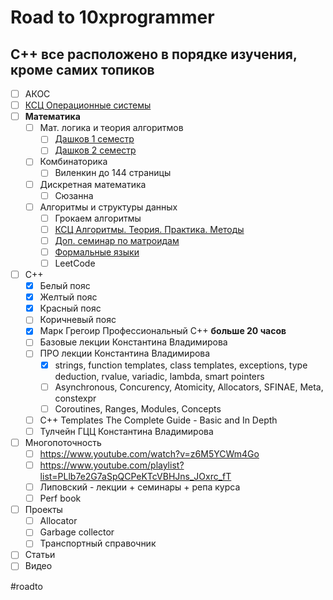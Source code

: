 # Road to 10xprogrammer
## C++ все расположено в порядке изучения, кроме самих топиков
* [ ] АКОС  
* [ ] [КСЦ Операционные системы](https://stepik.org/course/1780/syllabus)  
* [ ] **Математика**  
    * [ ] Мат. логика  и теория алгоритмов  
        * [ ] [Дашков 1 семестр](https://www.youtube.com/playlist?list=PL4_hYwCyhAvb4c-Z43ppdKwC1hWX6hOYi)  
        * [ ] [Дашков 2 семестр](https://www.youtube.com/playlist?list=PL4_hYwCyhAvYJx5swFZ7-ZDJV9LhLIdqD)  
    * [ ] Комбинаторика  
        * [ ] Виленкин до 144 страницы  
    * [ ] Дискретная математика  
        * [ ] Сюзанна  
    * [ ] Алгоритмы и структуры данных  
        * [ ] Грокаем алгоритмы  
        * [ ] [КСЦ Алгоритмы. Теория. Практика. Методы](https://stepik.org/course/217/syllabus)  
        * [ ] [Доп. семинар по матроидам](https://www.youtube.com/watch?v=F7B4sYnLm5I)  
        * [ ] [Формальные языки](https://www.youtube.com/playlist?list=PL4_hYwCyhAvbl7pkWGbeOjWyU-z7hDnlb)  
        * [ ] LeetCode  
* [ ] C++  
    * [x] Белый пояс  
    * [x] Желтый пояс  
    * [x] Красный пояс  
    * [ ] Коричневый пояс  
    * [x] Марк Грегоир Профессиональный C++ **больше 20 часов**  
    * [ ] Базовые лекции Константина Владимирова
    * [ ] ПРО лекции Константина Владимирова
        * [x] strings, function templates, class templates, exceptions, type deduction, rvalue, variadic, lambda, smart pointers
        * [ ] Asynchronous, Concurency, Atomicity, Allocators, SFINAE, Meta, constexpr
        * [ ] Coroutines, Ranges, Modules, Concepts
    * [ ] C++ Templates The Complete Guide - Basic and In Depth  
    * [ ] Тулчейн ГЦЦ Константина Владимирова  
* [ ] Многопоточность  
    * [ ] https://www.youtube.com/watch?v=z6M5YCWm4Go
    * [ ] https://www.youtube.com/playlist?list=PLlb7e2G7aSpQCPeKTcVBHJns_JOxrc_fT
    * [ ] Липовский - лекции + семинары + репа курса  
    * [ ] Perf book  
* [ ] Проекты
	* [ ] Allocator
	* [ ] Garbage collector
	* [ ] Транспортный справочник
* [ ] Статьи
* [ ] Видео

#roadto